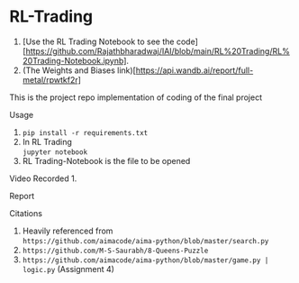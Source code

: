 # RL-Trading
1. [Use the RL Trading Notebook to see the code][https://github.com/Rajathbharadwaj/IAI/blob/main/RL%20Trading/RL%20Trading-Notebook.ipynb].
2. (The Weights and Biases link)[https://api.wandb.ai/report/full-metal/rpwtkf2r]


This is the project repo implementation of coding of the final project

Usage
1. `pip install -r requirements.txt`
2. In RL Trading <br> `jupyter notebook`
3. RL Trading-Notebook is the file to be opened

Video Recorded
1. 

Report


Citations

1. Heavily referenced from <br>`https://github.com/aimacode/aima-python/blob/master/search.py`
2. `https://github.com/M-S-Saurabh/8-Queens-Puzzle`
3. `https://github.com/aimacode/aima-python/blob/master/game.py | logic.py` (Assignment 4)
